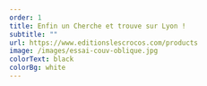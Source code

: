 ```yaml
---
order: 1
title: Enfin un Cherche et trouve sur Lyon !
subtitle: ""
url: https://www.editionslescrocos.com/products
image: /images/essai-couv-oblique.jpg
colorText: black
colorBg: white
---
```

